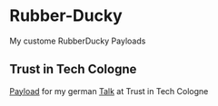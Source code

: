 # Rubber-Ducky

My custome RubberDucky Payloads

## Trust in Tech Cologne
[Payload](https://github.com/HanseSecure/Rubber-Ducky/tree/master/awareness/windows10/changeWallpaper
) for my german [Talk](https://hansesecure.de/2020/09/vortrag-bei-trust-in-tech-cologne/) at Trust in Tech Cologne 

